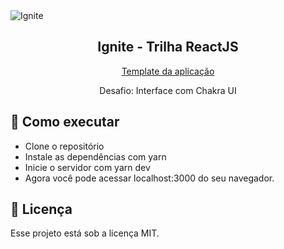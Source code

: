 <img alt="Ignite" src="https://user-images.githubusercontent.com/83431609/143978286-e0048b51-47e2-4b67-a94a-6dd52c7c9ea7.png">
<h2 align="center">
  Ignite - Trilha ReactJS
</h2>
<p align="center">
  <a href="https://www.figma.com/file/8QAkMs3BddatXn2fFseyu4/Desafio-1-M%C3%B3dulo-4-ReactJS/duplicate">Template da aplicação</a>
</p>
<p align="center">
  Desafio: Interface com Chakra UI
</p>

## 🚀 Como executar

- Clone o repositório
- Instale as dependências com yarn
- Inicie o servidor com yarn dev
- Agora você pode acessar localhost:3000 do seu navegador.

## :memo: Licença

Esse projeto está sob a licença MIT.

